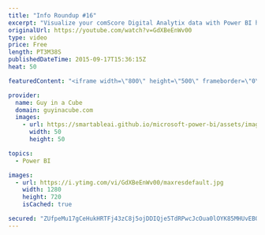 ```yaml
---
title: "Info Roundup #16"
excerpt: "Visualize your comScore Digital Analytix data with Power BI http://blogs.msdn.com/b/powerbi/archive/2015/09/16/visualize-and-explore-your-comscore-data-with-power-bi.aspx  Power BI Weekly Service Update http://blogs.msdn.com/b/powerbi/archive/2015/09/16/power-bi-weekly-service-update-0915.aspx  The SSDT"
originalUrl: https://youtube.com/watch?v=GdXBeEnWv00
type: video
price: Free
length: PT3M38S
publishedDateTime: 2015-09-17T15:36:15Z
heat: 50

featuredContent: "<iframe width=\"800\" height=\"500\" frameborder=\"0\" src=\"https://www.youtube.com/embed/GdXBeEnWv00\" allow=\"accelerometer; autoplay; encrypted-media; gyroscope; picture-in-picture\" allowfullscreen></iframe>"

provider:
  name: Guy in a Cube
  domain: guyinacube.com
  images:
    - url: https://smartableai.github.io/microsoft-power-bi/assets/images/organizations/guyinacube.com-50x50.jpg
      width: 50
      height: 50

topics:
  - Power BI

images:
  - url: https://i.ytimg.com/vi/GdXBeEnWv00/maxresdefault.jpg
    width: 1280
    height: 720
    isCached: true

secured: "ZUfpeMu17gCeHukHRTFj43zC8j5ojDDIQje5TdRPwcJcOua0lOYK85MHUvEBQN7L+S0nl14YfsEbmbjn0aLdRkSEf+0gcgPzchMt58ODg7G4CUH6o3pN3On93ZsWkS+kmyD8WBblYKp8pbkTxjG7nAXXhoK9zKZBmBQJS6b2kA5V/7tdb8yxPumCRhcDIsG9esm0fZyJJTdGJx7lXPAJtIxp+A8Bfb/vfcCS8W/PWszuUrU3eD4xlAJz1ewpQW5ik8fJC80M0IdzcS0P47ag9Qm2nZueF5+w7/qCyoyun9U6AHKK4DGqaHrRKZPzTI896uz07WZQ5qhzDhsm55n6HiJdZGxuqZwcoWYqkMq51rBQZH7XCfyzncUPVaB3LH7q80kTVZeOkem3U7u9IDCWrYSGD0rTjP6aszPgFrcUblA=;YSG3yPZIrAEtkP7mY6Hclg=="
---
```


